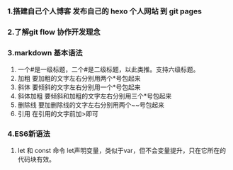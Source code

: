 ### 1.搭建自己个人博客 发布自己的 hexo 个人网站 到 git pages

### 2.了解git flow 协作开发理念

### 3.markdown 基本语法
  1. 一个#是一级标题，二个#是二级标题，以此类推。支持六级标题。
  2. 加粗  要加粗的文字左右分别用两个*号包起来
  3. 斜体 要倾斜的文字左右分别用一个*号包起来
  4. 斜体加粗 要倾斜和加粗的文字左右分别用三个*号包起来
  5. 删除线 要加删除线的文字左右分别用两个~~号包起来
  6. 引用  在引用的文字前加>即可

### 4.ES6新语法
  1. let 和 const 命令
     let声明变量，类似于var，但不会变量提升，只在它所在的代码块有效。
   
